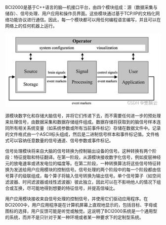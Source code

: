 




BCI2000是基于C++语言的脑—机接口平台，由四个模块组成：源（数据采集与储存）、信号处理、用户应用和操作员界面。这些模块通过基于TCP/IP的文档化网络功能协议进行通信。因此，每一个模块都可以用任何编程语言编写，并且可以在网络上的任何机器上运行。

![](image/2023-02-28-20-52-34.png)

源模块数字化和存储大脑信号，并将它们传递下去，而不需要任何进一步的预处理来处理信号，由数据采集和数据存储组件组成。数据存储将获取到的脑信号样本连同所有相关系统变量（如系统参数或所有当前事件标记）存储在数据文件中。记录的文件格式由一个ASCII标头组成，然后是二进制信号样本和事件标记值。文件格式可以容纳任意数量的信号通道、信号参数或事件标记。

信号处理模块将来自大脑的信号转换为控制输出设备的信号。这种转换有两个阶段：特征提取和特征翻译。在第一阶段，从源模块接收数字化信号，例如皮层神经元的放电速率或诱发电位的幅度等。在第二阶段，一种转换算法将这些信号特征转换为发送给用户应用模块的控制信号。信号处理的两个阶段中的每一个阶段都由信号算子的级联组成，每个算子将输入信号转换为输出信号。单个信号算子（如空间滤波器、时间滤波器或线性滤波器）彼此独立，因此可以在不影响他人的情况下组合或互换，尽可能地得到想要的特征信号，并提高信噪比。

用户应用模块接收来自信号处理的控制信号，并使用它们驱动应用程序。在BCI2000中，用户应用程序是在计算机屏幕上直观地显示的，包括目标、字母或图标的选择，用户反馈可能是听觉或触觉。这说明了BCI2000系统是一个通用型的系统，而并不是只针对于某一种环境或者某一种要求下的定制型系统。
